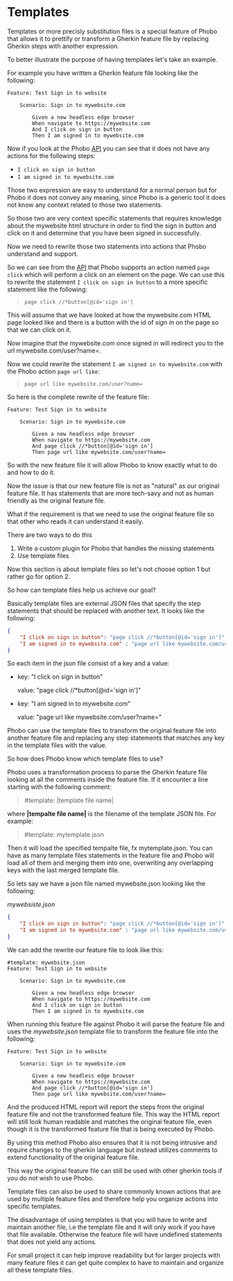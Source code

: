 # Templates

Templates or more precisly substitution files is a special feature of Phobo that allows it to prettify or transform a Gherkin feature file by replacing Gherkin steps with another expression.

To better illustrate the purpose of having templates let's take an example.

For example you have written a Gherkin feature file looking like the following:

```gherkin
Feature: Test Sign in to website

    Scenario: Sign in to mywebsite.com

        Given a new headless edge browser
        When navigate to https://mywebsite.com
        And I click on sign in button
        Then I am signed in to mywebsite.com
```

Now if you look at the Phobo [API](api.md) you can see that it does not have any actions for the following steps:

- `I click on sign in button`
- `I am signed in to mywebsite.com`

Those two expression are easy to understand for a normal person but for Phobo it does not convey any meaning, since Phobo is a generic tool it does not know any context related to those two statements.

So those two are very context specific statements that requires knowledge about the mywebsite html structure in order to find the sign in button and click on it and determine that you have been signed in successfully.

Now we need to rewrite those two statements into actions that Phobo understand and support.

So we can see from the [API](api.md) that Phobo supports an action named `page click` which will perform a click on an element on the page. We can use this to rewrite the statement `I click on sign in button` to a more specific statement like the following:

> `page click //*button[@id='sign in']`

This will assume that we have looked at how the mywebsite.com HTML page looked like and there is a button with the id of *sign in* on the page so that we can click on it.

Now imagine that the mywebsite.com once signed in will redirect you to the url mywebsite.com/user?name=.

Now we could rewrite the statement `I am signed in to mywebsite.com` with the Phobo action `page url like`:

> `page url like mywebsite.com/user?name=`

So here is the complete rewrite of the feature file:

```gherkin
Feature: Test Sign in to website

    Scenario: Sign in to mywebsite.com

        Given a new headless edge browser
        When navigate to https://mywebsite.com
        And page click //*button[@id='sign in']
        Then page url like mywebsite.com/user?name=
```

So with the new feature file it will allow Phobo to know exactly what to do and how to do it.

Now the issue is that our new feature file is not as "natural" as our original feature file. It has statements that are more tech-savy and not as human friendly as the original feature file.

What if the requirement is that we need to use the original feature file so that other who reads it can understand it easily.

There are two ways to do this

1. Write a custom plugin for Phobo that handles the missing statements
2. Use template files

Now this section is about template files so let's not choose option 1 but rather go for option 2.

So how can template files help us achieve our goal?

Basically template files are external JSON files that specify the step statements that should be replaced with another text. It looks like the following:

```json
{
    "I click on sign in button": "page click //*button[@id='sign in']",
    "I am signed in to mywebsite.com" : "page url like mywebsite.com/user?name="
}
```

So each item in the json file consist of a key and a value:

- key: "I click on sign in button"
  
  value: "page click //*button[@id='sign in']"

- key: "I am signed in to mywebsite.com"
  
  value: "page url like mywebsite.com/user?name="

Phobo can use the template files to transform the original feature file into another feature file and replacing any step statements that matches any key in the template files with the value.

So how does Phobo know which template files to use?

Phobo uses a transformation process to parse the Gherkin feature file looking at all the comments inside the feature file. If it encounter a line starting with the following comment:

> #template: |template file name|

where **|tempalte file name|** is the filename of the template JSON file. For example:

> #template: mytemplate.json

Then it will load the specified tempalte file, fx mytemplate.json. You can have as many template files statements in the feature file and Phobo will load all of them and merging them into one, overwriting any overlapping keys with the last merged template file.

So lets say we have a json file named mywebsite.json looking like the following:

*mywebsiste.json*

```json
{
    "I click on sign in button": "page click //*button[@id='sign in']",
    "I am signed in to mywebsite.com" : "page url like mywebsite.com/user?name="
}
```

We can add the rewrite our feature file to look like this:

```gherkin
#template: mywebsite.json
Feature: Test Sign in to website

    Scenario: Sign in to mywebsite.com

        Given a new headless edge browser
        When navigate to https://mywebsite.com
        And I click on sign in button
        Then I am signed in to mywebsite.com
```

When running this feature file against Phobo it will parse the feature file and uses the *mywebsite.json* template file to transform the feature file into the following:

```gherkin
Feature: Test Sign in to website

    Scenario: Sign in to mywebsite.com

        Given a new headless edge browser
        When navigate to https://mywebsite.com
        And page click //*button[@id='sign in']
        Then page url like mywebsite.com/user?name=
```

And the produced HTML report will report the steps from the original feature file and not the transformed feature file. This way the HTML report will still look human readable and matches the original feature file, even though it is the transformed feature file that is being executed by Phobo.

By using this method Phobo also ensures that it is not being intrusive and require changes to the gherkin language but instead utilizes comments to extend functionality of the original feature file.

This way the original feature file can still be used with other gherkin tools if you do not wish to use Phobo.

Template files can also be used to share commonly known actions that are used by multiple feature files and therefore help you organize actions into specific templates.

The disadvantage of using templates is that you will have to write and maintain another file, i.e the template file and it will only work if you have that file available. Otherwise the feature file will have undefined statements that does not yield any actions.

For small project it can help improve readability but for larger projects with many feature files it can get quite complex to have to maintain and organize all these template files.